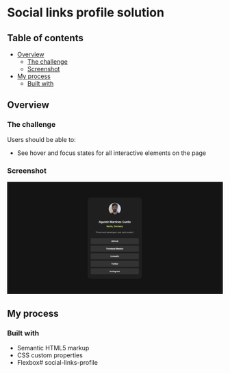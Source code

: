 # Social links profile solution

## Table of contents

- [Overview](#overview)
  - [The challenge](#the-challenge)
  - [Screenshot](#screenshot)
- [My process](#my-process)
  - [Built with](#built-with)

## Overview

### The challenge

Users should be able to:

- See hover and focus states for all interactive elements on the page

### Screenshot

![](./assets/images/preview-screenshot.png)

## My process

### Built with

- Semantic HTML5 markup
- CSS custom properties
- Flexbox# social-links-profile
